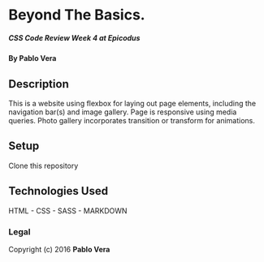 # Beyond The Basics.

##### CSS Code Review Week 4 at Epicodus

#### By Pablo Vera

## Description
This is a website using flexbox for laying out page elements, including the navigation bar(s) and image gallery. Page is responsive using media queries. Photo gallery incorporates transition or transform for animations.

## Setup
Clone this repository

## Technologies Used
HTML - CSS - SASS - MARKDOWN

### Legal

Copyright (c) 2016 **Pablo Vera**
